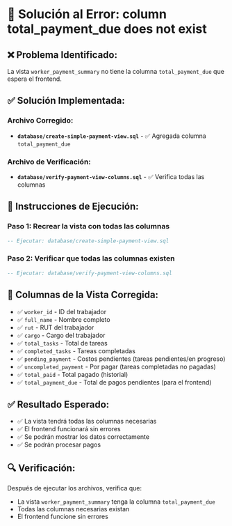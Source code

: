 # 🔧 Solución al Error: column total_payment_due does not exist

## ❌ **Problema Identificado:**
La vista `worker_payment_summary` no tiene la columna `total_payment_due` que espera el frontend.

## ✅ **Solución Implementada:**

### **Archivo Corregido:**
- **`database/create-simple-payment-view.sql`** - ✅ Agregada columna `total_payment_due`

### **Archivo de Verificación:**
- **`database/verify-payment-view-columns.sql`** - ✅ Verifica todas las columnas

## 🚀 **Instrucciones de Ejecución:**

### **Paso 1: Recrear la vista con todas las columnas**
```sql
-- Ejecutar: database/create-simple-payment-view.sql
```

### **Paso 2: Verificar que todas las columnas existen**
```sql
-- Ejecutar: database/verify-payment-view-columns.sql
```

## 🎯 **Columnas de la Vista Corregida:**

- ✅ `worker_id` - ID del trabajador
- ✅ `full_name` - Nombre completo
- ✅ `rut` - RUT del trabajador
- ✅ `cargo` - Cargo del trabajador
- ✅ `total_tasks` - Total de tareas
- ✅ `completed_tasks` - Tareas completadas
- ✅ `pending_payment` - Costos pendientes (tareas pendientes/en progreso)
- ✅ `uncompleted_payment` - Por pagar (tareas completadas no pagadas)
- ✅ `total_paid` - Total pagado (historial)
- ✅ `total_payment_due` - Total de pagos pendientes (para el frontend)

## ✅ **Resultado Esperado:**

- ✅ La vista tendrá todas las columnas necesarias
- ✅ El frontend funcionará sin errores
- ✅ Se podrán mostrar los datos correctamente
- ✅ Se podrán procesar pagos

## 🔍 **Verificación:**
Después de ejecutar los archivos, verifica que:
- La vista `worker_payment_summary` tenga la columna `total_payment_due`
- Todas las columnas necesarias existan
- El frontend funcione sin errores








